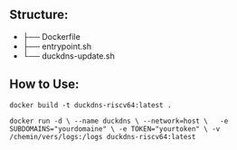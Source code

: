 
## Structure:

+ ├── Dockerfile
+ ├── entrypoint.sh
+ └── duckdns-update.sh

## How to Use:

`docker build -t duckdns-riscv64:latest . `

``docker run -d \
  --name duckdns \
  --network=host \  
  -e SUBDOMAINS="yourdomaine" \
  -e TOKEN="yourtoken" \
  -v /chemin/vers/logs:/logs duckdns-riscv64:latest ``
